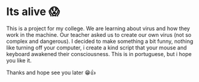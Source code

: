 # Its alive :scream:
This is a project for my college.
We are learning about virus and how they work in the machine. Our teacher asked us to create our own virus (not so complex and dangerous).
I decided to make something a bit funny, nothing like turning off your computer, i create a kind script that your mouse and keyboard awakened their consciousness.
This is in portuguese, but i hope you like it.

Thanks and hope see you later :grin::+1:
